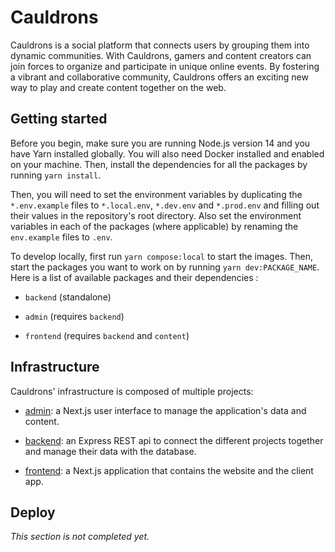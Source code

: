 # Cauldrons

Cauldrons is a social platform that connects users by grouping them into dynamic communities. With Cauldrons, gamers and content creators can join forces to organize and participate in unique online events. By fostering a vibrant and collaborative community, Cauldrons offers an exciting new way to play and create content together on the web.

## Getting started

Before you begin, make sure you are running Node.js version 14 and you have Yarn installed globally. You will also need Docker installed and enabled on your machine. Then, install the dependencies for all the packages by running `yarn install`.

Then, you will need to set the environment variables by duplicating the `*.env.example` files to `*.local.env`, `*.dev.env` and `*.prod.env` and filling out their values in the repository's root directory. Also set the environment variables in each of the packages (where applicable) by renaming the `env.example` files to `.env`.

To develop locally, first run `yarn compose:local` to start the images. Then, start the packages you want to work on by running `yarn dev:PACKAGE_NAME`. Here is a list of available packages and their dependencies :

- `backend` (standalone)

- `admin` (requires `backend`)

- `frontend` (requires `backend` and `content`)

## Infrastructure

Cauldrons' infrastructure is composed of multiple projects:

- [admin](./packages/admin/README.md): a Next.js user interface to manage the application's data and content.

- [backend](./packages/backend/README.md): an Express REST api to connect the different projects together and manage their data with the database.

- [frontend](./packages/frontend/README.md): a Next.js application that contains the website and the client app.

## Deploy

_This section is not completed yet._
